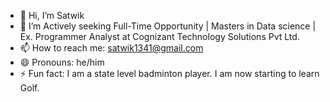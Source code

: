 - 👋 Hi, I’m Satwik
- 👀 I’m Actively seeking Full-Time Opportunity | Masters in Data science | Ex. Programmer Analyst at Cognizant Technology Solutions Pvt Ltd.
- 📫 How to reach me: satwik1341@gmail.com
- 😄 Pronouns: he/him
- ⚡ Fun fact: I am a state level badminton player. I am now starting to learn Golf.

<!---
Satwik-9/Satwik-9 is a ✨ special ✨ repository because its `README.md` (this file) appears on your GitHub profile.
You can click the Preview link to take a look at your changes.
--->
